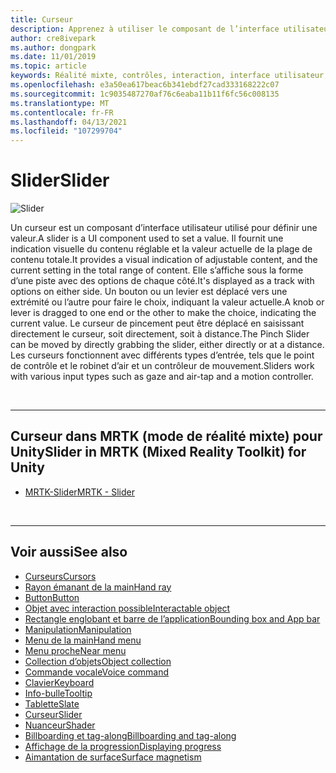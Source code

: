 ```yaml
---
title: Curseur
description: Apprenez à utiliser le composant de l’interface utilisateur Slider pour définir une valeur en déplaçant un bouton ou un levier sur une piste à l’aide de la boîte à outils de la réalité mixte.
author: cre8ivepark
ms.author: dongpark
ms.date: 11/01/2019
ms.topic: article
keywords: Réalité mixte, contrôles, interaction, interface utilisateur, expérience utilisateur, casque de réalité mixte, casque de réalité mixte, casque de réalité virtuelle, HoloLens, Slider, MRTK, boîte à outils de réalité mixte
ms.openlocfilehash: e3a50ea617beac6b341ebdf27cad333168222c07
ms.sourcegitcommit: 1c9035487270af76c6eaba11b11f6fc56c008135
ms.translationtype: MT
ms.contentlocale: fr-FR
ms.lasthandoff: 04/13/2021
ms.locfileid: "107299704"
---
```

# <a name="slider"></a><span data-ttu-id="cfccb-104">Slider</span><span class="sxs-lookup"><span data-stu-id="cfccb-104">Slider</span></span>

![Slider](images/UX_Hero_Slider.jpg)

<span data-ttu-id="cfccb-106">Un curseur est un composant d’interface utilisateur utilisé pour définir une valeur.</span><span class="sxs-lookup"><span data-stu-id="cfccb-106">A slider is a UI component used to set a value.</span></span> <span data-ttu-id="cfccb-107">Il fournit une indication visuelle du contenu réglable et la valeur actuelle de la plage de contenu totale.</span><span class="sxs-lookup"><span data-stu-id="cfccb-107">It provides a visual indication of adjustable content, and the current setting in the total range of content.</span></span> <span data-ttu-id="cfccb-108">Elle s’affiche sous la forme d’une piste avec des options de chaque côté.</span><span class="sxs-lookup"><span data-stu-id="cfccb-108">It's displayed as a track with options on either side.</span></span> <span data-ttu-id="cfccb-109">Un bouton ou un levier est déplacé vers une extrémité ou l’autre pour faire le choix, indiquant la valeur actuelle.</span><span class="sxs-lookup"><span data-stu-id="cfccb-109">A knob or lever is dragged to one end or the other to make the choice, indicating the current value.</span></span> <span data-ttu-id="cfccb-110">Le curseur de pincement peut être déplacé en saisissant directement le curseur, soit directement, soit à distance.</span><span class="sxs-lookup"><span data-stu-id="cfccb-110">The Pinch Slider can be moved by directly grabbing the slider, either directly or at a distance.</span></span> <span data-ttu-id="cfccb-111">Les curseurs fonctionnent avec différents types d’entrée, tels que le point de contrôle et le robinet d’air et un contrôleur de mouvement.</span><span class="sxs-lookup"><span data-stu-id="cfccb-111">Sliders work with various input types such as gaze and air-tap and a motion controller.</span></span>

<br>

---

## <a name="slider-in-mrtk-mixed-reality-toolkit-for-unity"></a><span data-ttu-id="cfccb-112">Curseur dans MRTK (mode de réalité mixte) pour Unity</span><span class="sxs-lookup"><span data-stu-id="cfccb-112">Slider in MRTK (Mixed Reality Toolkit) for Unity</span></span>

* [<span data-ttu-id="cfccb-113">MRTK-Slider</span><span class="sxs-lookup"><span data-stu-id="cfccb-113">MRTK - Slider</span></span>](https://docs.microsoft.com/windows/mixed-reality/mrtk-unity/features/ux-building-blocks/sliders)

<br>

---

## <a name="see-also"></a><span data-ttu-id="cfccb-114">Voir aussi</span><span class="sxs-lookup"><span data-stu-id="cfccb-114">See also</span></span>

* [<span data-ttu-id="cfccb-115">Curseurs</span><span class="sxs-lookup"><span data-stu-id="cfccb-115">Cursors</span></span>](cursors.md)
* [<span data-ttu-id="cfccb-116">Rayon émanant de la main</span><span class="sxs-lookup"><span data-stu-id="cfccb-116">Hand ray</span></span>](point-and-commit.md)
* [<span data-ttu-id="cfccb-117">Button</span><span class="sxs-lookup"><span data-stu-id="cfccb-117">Button</span></span>](button.md)
* [<span data-ttu-id="cfccb-118">Objet avec interaction possible</span><span class="sxs-lookup"><span data-stu-id="cfccb-118">Interactable object</span></span>](interactable-object.md)
* [<span data-ttu-id="cfccb-119">Rectangle englobant et barre de l’application</span><span class="sxs-lookup"><span data-stu-id="cfccb-119">Bounding box and App bar</span></span>](app-bar-and-bounding-box.md)
* [<span data-ttu-id="cfccb-120">Manipulation</span><span class="sxs-lookup"><span data-stu-id="cfccb-120">Manipulation</span></span>](direct-manipulation.md)
* [<span data-ttu-id="cfccb-121">Menu de la main</span><span class="sxs-lookup"><span data-stu-id="cfccb-121">Hand menu</span></span>](hand-menu.md)
* [<span data-ttu-id="cfccb-122">Menu proche</span><span class="sxs-lookup"><span data-stu-id="cfccb-122">Near menu</span></span>](near-menu.md)
* [<span data-ttu-id="cfccb-123">Collection d’objets</span><span class="sxs-lookup"><span data-stu-id="cfccb-123">Object collection</span></span>](object-collection.md)
* [<span data-ttu-id="cfccb-124">Commande vocale</span><span class="sxs-lookup"><span data-stu-id="cfccb-124">Voice command</span></span>](voice-input.md)
* [<span data-ttu-id="cfccb-125">Clavier</span><span class="sxs-lookup"><span data-stu-id="cfccb-125">Keyboard</span></span>](keyboard.md)
* [<span data-ttu-id="cfccb-126">Info-bulle</span><span class="sxs-lookup"><span data-stu-id="cfccb-126">Tooltip</span></span>](tooltip.md)
* [<span data-ttu-id="cfccb-127">Tablette</span><span class="sxs-lookup"><span data-stu-id="cfccb-127">Slate</span></span>](slate.md)
* [<span data-ttu-id="cfccb-128">Curseur</span><span class="sxs-lookup"><span data-stu-id="cfccb-128">Slider</span></span>](slider.md)
* [<span data-ttu-id="cfccb-129">Nuanceur</span><span class="sxs-lookup"><span data-stu-id="cfccb-129">Shader</span></span>](shader.md)
* [<span data-ttu-id="cfccb-130">Billboarding et tag-along</span><span class="sxs-lookup"><span data-stu-id="cfccb-130">Billboarding and tag-along</span></span>](billboarding-and-tag-along.md)
* [<span data-ttu-id="cfccb-131">Affichage de la progression</span><span class="sxs-lookup"><span data-stu-id="cfccb-131">Displaying progress</span></span>](progress.md)
* [<span data-ttu-id="cfccb-132">Aimantation de surface</span><span class="sxs-lookup"><span data-stu-id="cfccb-132">Surface magnetism</span></span>](surface-magnetism.md)
